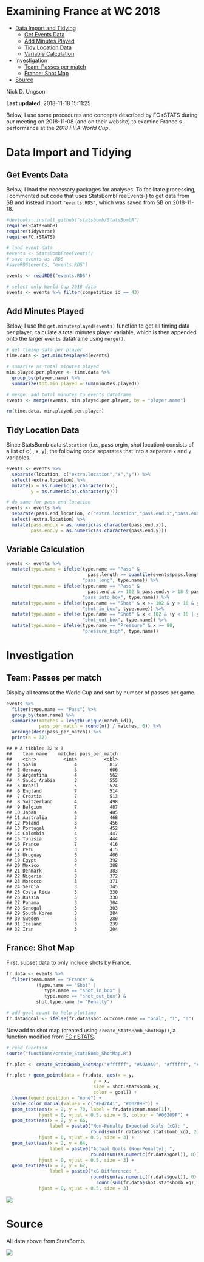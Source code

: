 Examining France at WC 2018
================

-   [Data Import and Tidying](#data-import-and-tidying)
    -   [Get Events Data](#get-events-data)
    -   [Add Minutes Played](#add-minutes-played)
    -   [Tidy Location Data](#tidy-location-data)
    -   [Variable Calculation](#variable-calculation)
-   [Investigation](#investigation)
    -   [Team: Passes per match](#team-passes-per-match)
    -   [France: Shot Map](#france-shot-map)
-   [Source](#source)

Nick D. Ungson

**Last updated:** 2018-11-18 15:11:25

Below, I use some procedures and concepts described by FC rSTATS during our meeting on 2018-11-08 (and on their website) to examine France's performance at the *2018 FIFA World Cup*.

Data Import and Tidying
=======================

Get Events Data
---------------

Below, I load the necessary packages for analyses. To facilitate processing, I commented out code that uses StatsBombFreeEvents() to get data from SB and instead import `"events.RDS"`, which was saved from SB on 2018-11-18.

``` r
#devtools::install_github("statsbomb/StatsBombR")
require(StatsBombR)
require(tidyverse)
require(FC.rSTATS)

# load event data
#events <- StatsBombFreeEvents()
# save events as .RDS
#saveRDS(events, "events.RDS")

events <- readRDS("events.RDS")

# select only World Cup 2018 data
events <- events %>% filter(competition_id == 43)
```

Add Minutes Played
------------------

Below, I use the `get.minutesplayed(events)` function to get all timing data per player, calculate a total minutes player variable, which is then appended onto the larger `events` dataframe using `merge()`.

``` r
# get timing data per player
time.data <- get.minutesplayed(events)

# sumarise as total minutes played 
min.played.per.player <- time.data %>% 
  group_by(player.name) %>% 
  summarize(tot.min.played = sum(minutes.played))

# merge: add total minutes to events dataframe 
events <- merge(events, min.played.per.player, by = "player.name")

rm(time.data, min.played.per.player)
```

Tidy Location Data
------------------

Since StatsBomb data `$location` (i.e., pass orgin, shot location) consists of a list of c(., x, y), the following code separates that into a separate `x` and `y` variables.

``` r
events <- events %>% 
  separate(location, c("extra.location","x","y")) %>% 
  select(-extra.location) %>% 
  mutate(x = as.numeric(as.character(x)), 
         y = as.numeric(as.character(y)))

# do same for pass end location
events <- events %>% 
  separate(pass.end_location, c("extra.location","pass.end.x","pass.end.y")) %>% 
  select(-extra.location) %>% 
  mutate(pass.end.x = as.numeric(as.character(pass.end.x)), 
         pass.end.y = as.numeric(as.character(pass.end.y)))
```

Variable Calculation
--------------------

``` r
events <- events %>% 
  mutate(type.name = ifelse(type.name == "Pass" & 
                              pass.length >= quantile(events$pass.length, probs = c(0.95), na.rm = T), 
                            "pass_long", type.name)) %>% 
  mutate(type.name = ifelse(type.name == "Pass" & 
                              pass.end.x >= 102 & pass.end.y > 18 & pass.end.y < 62, 
                            "pass_into_box", type.name)) %>% 
  mutate(type.name = ifelse(type.name == "Shot" & x >= 102 & y > 18 & y < 62, 
                            "shot_in_box", type.name)) %>% 
  mutate(type.name = ifelse(type.name == "Shot" & x < 102 & (y < 18 | y > 62), 
                            "shot_out_box", type.name)) %>%
  mutate(type.name = ifelse(type.name == "Pressure" & x >= 80, 
                            "pressure_high", type.name))
```

Investigation
=============

Team: Passes per match
----------------------

Display all teams at the World Cup and sort by number of passes per game.

``` r
events %>% 
  filter(type.name == "Pass") %>% 
  group_by(team.name) %>% 
  summarize(matches = length(unique(match_id)), 
            pass_per_match = round(n() / matches, 0)) %>%
  arrange(desc(pass_per_match)) %>% 
  print(n = 32)
```

    ## # A tibble: 32 x 3
    ##    team.name    matches pass_per_match
    ##    <chr>          <int>          <dbl>
    ##  1 Spain              4            812
    ##  2 Germany            3            606
    ##  3 Argentina          4            562
    ##  4 Saudi Arabia       3            555
    ##  5 Brazil             5            524
    ##  6 England            7            514
    ##  7 Croatia            7            513
    ##  8 Switzerland        4            498
    ##  9 Belgium            7            487
    ## 10 Japan              4            485
    ## 11 Australia          3            468
    ## 12 Poland             3            456
    ## 13 Portugal           4            452
    ## 14 Colombia           4            447
    ## 15 Tunisia            3            444
    ## 16 France             7            416
    ## 17 Peru               3            415
    ## 18 Uruguay            5            406
    ## 19 Egypt              3            392
    ## 20 Mexico             4            388
    ## 21 Denmark            4            383
    ## 22 Nigeria            3            372
    ## 23 Morocco            3            371
    ## 24 Serbia             3            345
    ## 25 Costa Rica         3            330
    ## 26 Russia             5            330
    ## 27 Panama             3            304
    ## 28 Senegal            3            303
    ## 29 South Korea        3            284
    ## 30 Sweden             5            280
    ## 31 Iceland            3            239
    ## 32 Iran               3            204

France: Shot Map
----------------

First, subset data to only include shots by France.

``` r
fr.data <- events %>% 
  filter(team.name == "France" & 
           (type.name == "Shot" | 
              type.name == "shot_in_box" | 
              type.name == "shot_out_box") & 
           shot.type.name != "Penalty")

# add goal count to help plotting
fr.data$goal <- ifelse(fr.data$shot.outcome.name == "Goal", "1", "0")
```

Now add to shot map (created using `create_StatsBomb_ShotMap()`, a function modified from [FC r STATS](https://github.com/FCrSTATS/StatsBomb_WomensData/blob/master/3.CreateShotMaps.md).

``` r
# read function
source("functions/create_StatsBomb_ShotMap.R")

fr.plot <- create_StatsBomb_ShotMap("#ffffff", "#A9A9A9", "#ffffff", "#000000") 

fr.plot + geom_point(data = fr.data, aes(x = y, 
                                y = x, 
                                size = shot.statsbomb_xg, 
                                color = goal)) + 
  theme(legend.position = "none") + 
  scale_color_manual(values = c("#F42A41", "#00209F")) + 
  geom_text(aes(x = 2, y = 70, label = fr.data$team.name[1]), 
            hjust = 0, vjust = 0.5, size = 5, colour = "#00209F") +
  geom_text(aes(x = 2, y = 66, 
                label = paste0("Non-Penalty Expected Goals (xG): ", 
                               round(sum(fr.data$shot.statsbomb_xg), 2))), 
            hjust = 0, vjust = 0.5, size = 3) + 
  geom_text(aes(x = 2, y = 64, 
                label = paste0("Actual Goals (Non-Penalty): ", 
                               round(sum(as.numeric(fr.data$goal)), 0))), 
            hjust = 0, vjust = 0.5, size = 3) + 
  geom_text(aes(x = 2, y = 62, 
                label = paste0("xG Difference: ", 
                               round(sum(as.numeric(fr.data$goal)), 0) - 
                                 round(sum(fr.data$shot.statsbomb_xg), 2))), 
            hjust = 0, vjust = 0.5, size = 3)
```

![](WC-France_files/figure-markdown_github/unnamed-chunk-7-1.png)

Source
======

All data above from StatsBomb.

![](statsbomb-logo.jpg)

